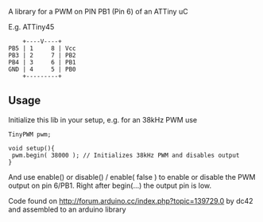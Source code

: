 A library for a PWM on PIN PB1 (Pin 6) of an ATTiny uC

E.g. ATTiny45
```
    +----V----+
PB5 | 1     8 | Vcc
PB3 | 2     7 | PB2
PB4 | 3     6 | PB1
GND | 4     5 | PB0
    +---------+
```
## Usage

Initialize this lib in your setup, e.g. for an 38kHz PWM use
```
TinyPWM pwm;

void setup(){ 
 pwm.begin( 38000 ); // Initializes 38kHz PWM and disables output
}
```

And use enable() or disable() / enable( false ) to enable or
disable the PWM output on pin 6/PB1. Right after begin(...) the output
pin is low.

Code found on http://forum.arduino.cc/index.php?topic=139729.0 by dc42
and assembled to an arduino library
